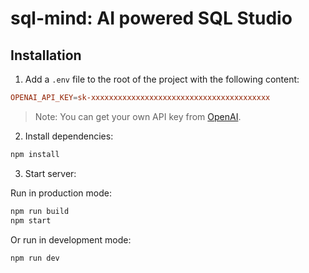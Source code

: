 # sql-mind: AI powered SQL Studio

## Installation

1. Add a `.env` file to the root of the project with the following content:

```conf
OPENAI_API_KEY=sk-xxxxxxxxxxxxxxxxxxxxxxxxxxxxxxxxxxxxxxxx
```

> Note: You can get your own API key from [OpenAI](https://platform.openai.com/account/api-keys/).

2. Install dependencies:

```bash
npm install
```

3. Start server:

Run in production mode:

```bash
npm run build
npm start
```

Or run in development mode:

```bash
npm run dev
```

